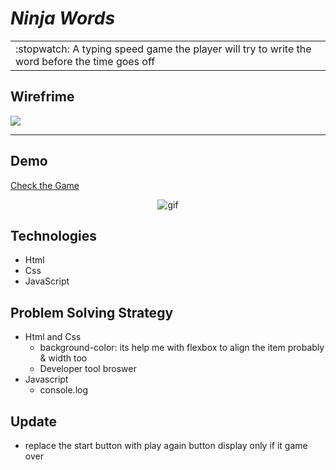 # 
# _Ninja Words_
<table>
<tr>
<td>
  :stopwatch: A typing speed game the player will try to write the word before the time goes off 
</td>
</tr>
</table>

## Wirefrime
![](https://res.cloudinary.com/dvukj9sqf/image/upload/v1607690179/7f0558fa45f54ba3ba4769afff2bf08c_dh5zfh.png)

---
## Demo 
[Check the Game](https://pages.git.generalassemb.ly/SarahAlthowebi/Typing_Speed_Game/)

<p align="center">
  <img src="https://media.giphy.com/media/RadKh1ZI1K7rVqA478/giphy.gif" alt="gif"/>
</p>


##  Technologies
   
   - Html
   - Css
   - JavaScript
   
   
##   Problem Solving Strategy
- Html and Css
    - background-color: its help me with flexbox to align the item probably & width too
    - Developer tool broswer 
- Javascript
     - console.log
     
     
##   Update 
 -    replace the start button with play again button display only if it game over
   
       

